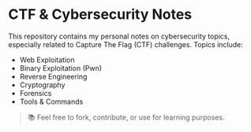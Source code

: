 # CTF & Cybersecurity Notes

This repository contains my personal notes on cybersecurity topics, especially related to Capture The Flag (CTF) challenges. Topics include:

- Web Exploitation
- Binary Exploitation (Pwn)
- Reverse Engineering
- Cryptography
- Forensics
- Tools & Commands

> 📚 Feel free to fork, contribute, or use for learning purposes.
